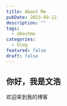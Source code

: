 ```yaml
---
title: About Me
pubDate: 2023-09-12
description: ""
tags:
  - aboutme
categories:
  - blog
featured: false
draft: false
---
```


## 你好，我是文浩

欢迎来到我的博客
